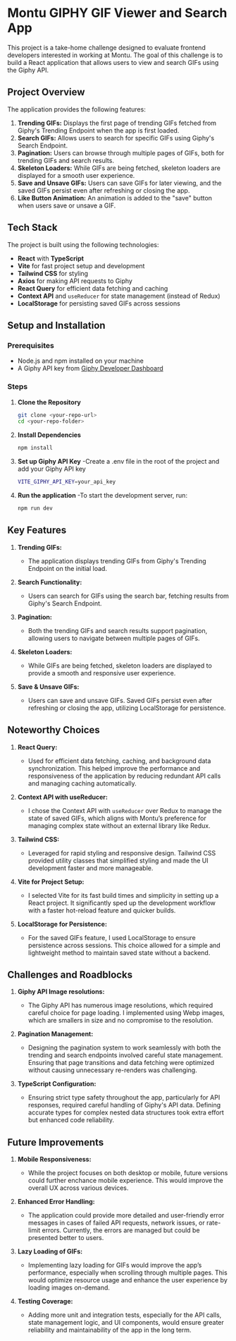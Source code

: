 # Montu GIPHY GIF Viewer and Search App

This project is a take-home challenge designed to evaluate frontend developers interested in working at Montu. The goal of this challenge is to build a React application that allows users to view and search GIFs using the Giphy API.

## Project Overview

The application provides the following features:

1. **Trending GIFs:** Displays the first page of trending GIFs fetched from Giphy's Trending Endpoint when the app is first loaded.
2. **Search GIFs:** Allows users to search for specific GIFs using Giphy's Search Endpoint.
3. **Pagination:** Users can browse through multiple pages of GIFs, both for trending GIFs and search results.
4. **Skeleton Loaders:** While GIFs are being fetched, skeleton loaders are displayed for a smooth user experience.
5. **Save and Unsave GIFs:** Users can save GIFs for later viewing, and the saved GIFs persist even after refreshing or closing the app.
6. **Like Button Animation:** An animation is added to the "save" button when users save or unsave a GIF.

## Tech Stack

The project is built using the following technologies:

- **React** with **TypeScript**
- **Vite** for fast project setup and development
- **Tailwind CSS** for styling
- **Axios** for making API requests to Giphy
- **React Query** for efficient data fetching and caching
- **Context API** and `useReducer` for state management (instead of Redux)
- **LocalStorage** for persisting saved GIFs across sessions

## Setup and Installation

### Prerequisites

- Node.js and npm installed on your machine
- A Giphy API key from [Giphy Developer Dashboard](https://developers.giphy.com/)

### Steps

1. **Clone the Repository**

   ```bash
   git clone <your-repo-url>
   cd <your-repo-folder>

2. **Install Dependencies**

   ```bash
   npm install
   
3. **Set up Giphy API Key**
-Create a .env file in the root of the project and add your Giphy API key
   ```bash
   VITE_GIPHY_API_KEY=your_api_key

4. **Run the application**
-To start the development server, run:
   ```bash
   npm run dev


## Key Features

1. **Trending GIFs:** 
   - The application displays trending GIFs from Giphy's Trending Endpoint on the initial load.

2. **Search Functionality:** 
   - Users can search for GIFs using the search bar, fetching results from Giphy's Search Endpoint.

3. **Pagination:** 
   - Both the trending GIFs and search results support pagination, allowing users to navigate between multiple pages of GIFs.

4. **Skeleton Loaders:** 
   - While GIFs are being fetched, skeleton loaders are displayed to provide a smooth and responsive user experience.

5. **Save & Unsave GIFs:** 
   - Users can save and unsave GIFs. Saved GIFs persist even after refreshing or closing the app, utilizing LocalStorage for persistence.


## Noteworthy Choices

1. **React Query:** 
   - Used for efficient data fetching, caching, and background data synchronization. This helped improve the performance and responsiveness of the application by reducing redundant API calls and managing caching automatically.

2. **Context API with useReducer:** 
   - I chose the Context API with `useReducer` over Redux to manage the state of saved GIFs, which aligns with Montu’s preference for managing complex state without an external library like Redux.

3. **Tailwind CSS:** 
   - Leveraged for rapid styling and responsive design. Tailwind CSS provided utility classes that simplified styling and made the UI development faster and more manageable.

4. **Vite for Project Setup:** 
   - I selected Vite for its fast build times and simplicity in setting up a React project. It significantly sped up the development workflow with a faster hot-reload feature and quicker builds.

5. **LocalStorage for Persistence:** 
   - For the saved GIFs feature, I used LocalStorage to ensure persistence across sessions. This choice allowed for a simple and lightweight method to maintain saved state without a backend.


## Challenges and Roadblocks

1. **Giphy API Image resolutions:** 
   - The Giphy API has numerous image resolutions, which required careful choice for page loading. I implemented using Webp images, which are smallers in size and no compromise to the resolution.

2. **Pagination Management:** 
   - Designing the pagination system to work seamlessly with both the trending and search endpoints involved careful state management. Ensuring that page transitions and data fetching were optimized without causing unnecessary re-renders was challenging.

3. **TypeScript Configuration:** 
   - Ensuring strict type safety throughout the app, particularly for API responses, required careful handling of Giphy's API data. Defining accurate types for complex nested data structures took extra effort but enhanced code reliability.


## Future Improvements

1. **Mobile Responsiveness:** 
   - While the project focuses on both desktop or mobile, future versions could further enchance mobile experience. This would improve the overall UX across various devices.

2. **Enhanced Error Handling:** 
   - The application could provide more detailed and user-friendly error messages in cases of failed API requests, network issues, or rate-limit errors. Currently, the errors are managed but could be presented better to users.

3. **Lazy Loading of GIFs:** 
   - Implementing lazy loading for GIFs would improve the app’s performance, especially when scrolling through multiple pages. This would optimize resource usage and enhance the user experience by loading images on-demand.

4. **Testing Coverage:** 
   - Adding more unit and integration tests, especially for the API calls, state management logic, and UI components, would ensure greater reliability and maintainability of the app in the long term.


